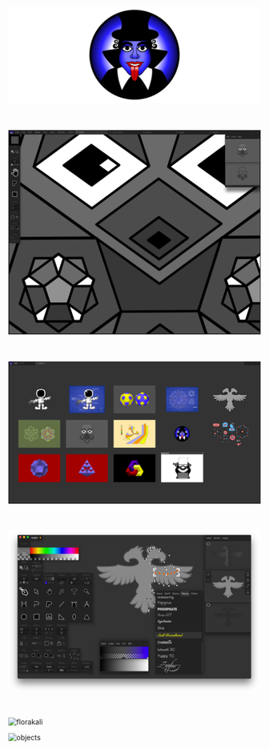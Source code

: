 ![banner](bin/banner.svg)
<br><br><br><br>
![shot](img/shot01.png)
<br><br><br><br>
![browser](img/browser.png)
<br><br><br><br>
![kali](img/kali.png)
<br><br><br><br>
![florakali](svg/test/florakali.svg)

![objects](svg/docs/objects.svg)